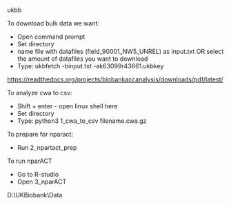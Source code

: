 ukbb


To download bulk data we want: 
- Open command prompt
- Set directory 
- name file with datafiles (field_90001_NW5_UNREL) as input.txt OR select the amount of datafiles you want to download
- Type: ukbfetch -binput.txt -ak63099r43661.ukbkey

https://readthedocs.org/projects/biobankaccanalysis/downloads/pdf/latest/

To analyze cwa to csv: 
- Shift + enter - open linux shell here 
- Set directory 
- Type: python3 1_cwa_to_csv filename.cwa.gz

To prepare for nparact: 
- Run 2_npartact_prep 

To run nparACT
- Go to R-studio
- Open 3_nparACT 


D:\UKBiobank\Data


